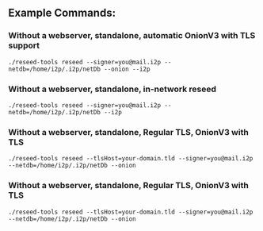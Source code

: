 
## Example Commands:

### Without a webserver, standalone, automatic OnionV3 with TLS support

```
./reseed-tools reseed --signer=you@mail.i2p --netdb=/home/i2p/.i2p/netDb --onion --i2p
```

### Without a webserver, standalone, in-network reseed

```
./reseed-tools reseed --signer=you@mail.i2p --netdb=/home/i2p/.i2p/netDb --i2p
```

### Without a webserver, standalone, Regular TLS, OnionV3 with TLS

```
./reseed-tools reseed --tlsHost=your-domain.tld --signer=you@mail.i2p --netdb=/home/i2p/.i2p/netDb --onion
```

### Without a webserver, standalone, Regular TLS, OnionV3 with TLS

```
./reseed-tools reseed --tlsHost=your-domain.tld --signer=you@mail.i2p --netdb=/home/i2p/.i2p/netDb --onion
```
